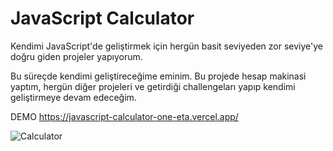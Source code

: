 # JavaScript Calculator

Kendimi JavaScript'de geliştirmek için hergün basit seviyeden zor seviye'ye doğru giden projeler yapıyorum. 

Bu süreçde kendimi geliştireceğime eminim. Bu projede hesap makinasi yaptım, hergün diğer projeleri ve getirdiği challengeları yapıp 
kendimi geliştirmeye devam edeceğim.

DEMO
https://javascript-calculator-one-eta.vercel.app/


![Calculator](https://github.com/muratscgn/javascript-calculator/assets/124501558/593d8d0f-5d75-4907-94cc-53b0efe93b03)
